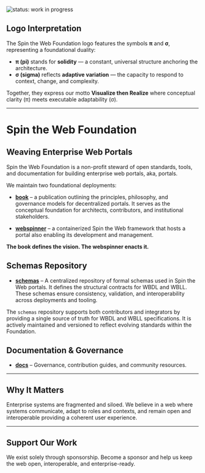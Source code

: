 ![status: work in progress](https://img.shields.io/badge/status-WIP-yellow)

## Logo Interpretation  
The Spin the Web Foundation logo features the symbols **π** and **σ**, representing a foundational duality:

- **π (pi)** stands for **solidity** — a constant, universal structure anchoring the architecture.  
- **σ (sigma)** reflects **adaptive variation** — the capacity to respond to context, change, and complexity.

Together, they express our motto **Visualize then Realize** where conceptual clarity (π) meets executable adaptability (σ).

---

# Spin the Web Foundation  
## Weaving Enterprise Web Portals

Spin the Web Foundation is a non-profit steward of open standards, tools, and documentation for building enterprise web portals, aka, portals.

We maintain two foundational deployments:

- [**book**](https://github.com/spintheweb/book) – a publication outlining the principles, philosophy, and governance models for decentralized portals. It serves as the conceptual foundation for architects, contributors, and institutional stakeholders.

- [**webspinner**](https://github.com/spintheweb/webspinner) – a containerized Spin the Web framework that hosts a portal also enabling its development and management.

**The book defines the vision. The webspinner enacts it.**

## Schemas Repository

- [**schemas**](https://github.com/spintheweb/schemas) – A centralized repository of formal schemas used in Spin the Web portals. It defines the structural contracts for WBDL and WBLL. These schemas ensure consistency, validation, and interoperability across deployments and tooling.

The `schemas` repository supports both contributors and integrators by providing a single source of truth for WBDL and WBLL specifications. It is actively maintained and versioned to reflect evolving standards within the Foundation.

## Documentation & Governance
- [**docs**](https://github.com/spintheweb/docs) – Governance, contribution guides, and community resources.

---

## Why It Matters  
Enterprise systems are fragmented and siloed. We believe in a web where systems communicate, adapt to roles and contexts, and remain open and interoperable providing a coherent user experience.

---

## Support Our Work  
We exist solely through sponsorship. Become a sponsor and help us keep the web open, interoperable, and enterprise-ready.
